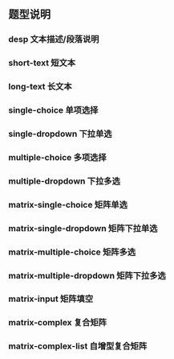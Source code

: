 ## 题型说明

### desp 文本描述/段落说明

### short-text 短文本

### long-text 长文本

### single-choice 单项选择

### single-dropdown 下拉单选

### multiple-choice 多项选择

### multiple-dropdown 下拉多选

### matrix-single-choice 矩阵单选

### matrix-single-dropdown 矩阵下拉单选

### matrix-multiple-choice 矩阵多选

### matrix-multiple-dropdown 矩阵下拉多选

### matrix-input 矩阵填空

### matrix-complex 复合矩阵

### matrix-complex-list 自增型复合矩阵






